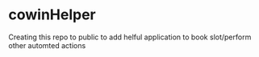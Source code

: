 # cowinHelper
Creating this repo to public to add helful application to book slot/perform other automted actions
